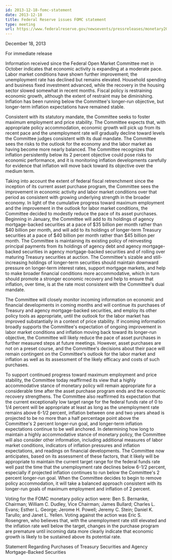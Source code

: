 ```yaml
---
id: 2013-12-18-fomc-statement
date: 2013-12-18
title: Federal Reserve issues FOMC statement
type: meeting
url: https://www.federalreserve.gov/newsevents/pressreleases/monetary20131218a.htm
---
```


December 18, 2013

For immediate release

Information received since the Federal Open Market Committee met in October indicates that economic activity is expanding at a moderate pace. Labor market conditions have shown further improvement; the unemployment rate has declined but remains elevated. Household spending and business fixed investment advanced, while the recovery in the housing sector slowed somewhat in recent months. Fiscal policy is restraining economic growth, although the extent of restraint may be diminishing. Inflation has been running below the Committee's longer-run objective, but longer-term inflation expectations have remained stable.

Consistent with its statutory mandate, the Committee seeks to foster maximum employment and price stability. The Committee expects that, with appropriate policy accommodation, economic growth will pick up from its recent pace and the unemployment rate will gradually decline toward levels the Committee judges consistent with its dual mandate. The Committee sees the risks to the outlook for the economy and the labor market as having become more nearly balanced. The Committee recognizes that inflation persistently below its 2 percent objective could pose risks to economic performance, and it is monitoring inflation developments carefully for evidence that inflation will move back toward its objective over the medium term.

Taking into account the extent of federal fiscal retrenchment since the inception of its current asset purchase program, the Committee sees the improvement in economic activity and labor market conditions over that period as consistent with growing underlying strength in the broader economy. In light of the cumulative progress toward maximum employment and the improvement in the outlook for labor market conditions, the Committee decided to modestly reduce the pace of its asset purchases. Beginning in January, the Committee will add to its holdings of agency mortgage-backed securities at a pace of $35 billion per month rather than $40 billion per month, and will add to its holdings of longer-term Treasury securities at a pace of $40 billion per month rather than $45 billion per month. The Committee is maintaining its existing policy of reinvesting principal payments from its holdings of agency debt and agency mortgage-backed securities in agency mortgage-backed securities and of rolling over maturing Treasury securities at auction. The Committee's sizable and still-increasing holdings of longer-term securities should maintain downward pressure on longer-term interest rates, support mortgage markets, and help to make broader financial conditions more accommodative, which in turn should promote a stronger economic recovery and help to ensure that inflation, over time, is at the rate most consistent with the Committee's dual mandate.

The Committee will closely monitor incoming information on economic and financial developments in coming months and will continue its purchases of Treasury and agency mortgage-backed securities, and employ its other policy tools as appropriate, until the outlook for the labor market has improved substantially in a context of price stability. If incoming information broadly supports the Committee's expectation of ongoing improvement in labor market conditions and inflation moving back toward its longer-run objective, the Committee will likely reduce the pace of asset purchases in further measured steps at future meetings. However, asset purchases are not on a preset course, and the Committee's decisions about their pace will remain contingent on the Committee's outlook for the labor market and inflation as well as its assessment of the likely efficacy and costs of such purchases.

To support continued progress toward maximum employment and price stability, the Committee today reaffirmed its view that a highly accommodative stance of monetary policy will remain appropriate for a considerable time after the asset purchase program ends and the economic recovery strengthens. The Committee also reaffirmed its expectation that the current exceptionally low target range for the federal funds rate of 0 to 1/4 percent will be appropriate at least as long as the unemployment rate remains above 6-1/2 percent, inflation between one and two years ahead is projected to be no more than a half percentage point above the Committee's 2 percent longer-run goal, and longer-term inflation expectations continue to be well anchored. In determining how long to maintain a highly accommodative stance of monetary policy, the Committee will also consider other information, including additional measures of labor market conditions, indicators of inflation pressures and inflation expectations, and readings on financial developments. The Committee now anticipates, based on its assessment of these factors, that it likely will be appropriate to maintain the current target range for the federal funds rate well past the time that the unemployment rate declines below 6-1/2 percent, especially if projected inflation continues to run below the Committee's 2 percent longer-run goal. When the Committee decides to begin to remove policy accommodation, it will take a balanced approach consistent with its longer-run goals of maximum employment and inflation of 2 percent.

Voting for the FOMC monetary policy action were: Ben S. Bernanke, Chairman; William C. Dudley, Vice Chairman; James Bullard; Charles L. Evans; Esther L. George; Jerome H. Powell; Jeremy C. Stein; Daniel K. Tarullo; and Janet L. Yellen. Voting against the action was Eric S. Rosengren, who believes that, with the unemployment rate still elevated and the inflation rate well below the target, changes in the purchase program are premature until incoming data more clearly indicate that economic growth is likely to be sustained above its potential rate.

Statement Regarding Purchases of Treasury Securities and Agency Mortgage-Backed Securities